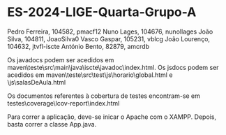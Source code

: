 # ES-2024-LIGE-Quarta-Grupo-A
Pedro Ferreira, 104582, pmacf12
Nuno Lages, 104676, nunollages
João Silva, 104811, JoaoSilva0
Vasco Gaspar, 105231, vblcg
João Lourenço, 104632, jtvfl-iscte
António Bento, 82879, amcrdb

Os javadocs podem ser acedidos em maven\teste\src\main\java\iscte\javadoc\index.html.
Os jsdocs podem ser acedidos em maven\teste\src\test\js\horario\global.html e \js\salasDeAula.html

Os documentos referentes à cobertura de testes encontram-se em testes\coverage\lcov-report\index.html

Para correr a aplicação, deve-se inicar o Apache com o XAMPP. Depois, basta correr a classe App.java.